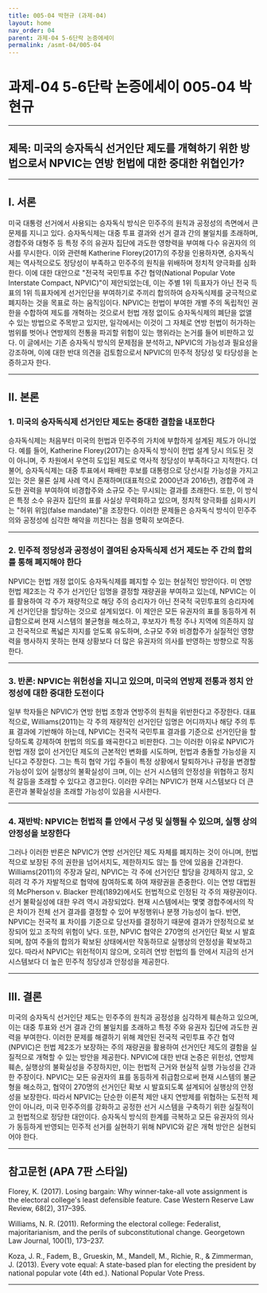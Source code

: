 ```yaml
---
title: 005-04 박현규 (과제-04)
layout: home
nav_order: 04
parent: 과제-04 5-6단락 논증에세이
permalink: /asmt-04/005-04
---
```


# 과제-04 5-6단락 논증에세이 005-04 박현규

---

## 제목: 미국의 승자독식 선거인단 제도를 개혁하기 위한 방법으로서 NPVIC는 연방 헌법에 대한 중대한 위협인가?

---

## I. 서론

미국 대통령 선거에서 사용되는 승자독식 방식은 민주주의 원칙과 공정성의 측면에서 큰 문제를 지니고 있다. 승자독식제는 대중 투표 결과와 선거 결과 간의 불일치를 초래하며, 경합주와 대형주 등 특정 주의 유권자 집단에 과도한 영향력을 부여해 다수 유권자의 의사를 무시한다. 이와 관련해 Katherine Florey(2017)의 주장을 인용하자면, 승자독식제는 역사적으로도 정당성이 부족하고 민주주의 원칙을 위배하며 정치적 양극화를 심화한다. 이에 대한 대안으로 "전국적 국민투표 주간 협약(National Popular Vote Interstate Compact, NPVIC)"이 제안되었는데, 이는 주별 1위 득표자가 아닌 전국 득표의 1위 득표자에게 선거인단을 부여하기로 주끼리 합의하여 승자독식제를 궁극적으로 폐지하는 것을 목표로 하는 움직임이다. NPVIC는 헌법이 부여한 개별 주의 독립적인 권한을 수합하여 제도를 개혁하는 것으로서 헌법 개정 없이도 승자독식제의 폐단을 없앨 수 있는 방법으로 주목받고 있지만, 일각에서는 이것이 그 자체로 연방 헌법이 허가하는 범위를 벗어나 연방제의 전통을 파괴할 위험이 있는 행위라는 논거를 들어 비판하고 있다. 이 글에서는 기존 승자독식 방식의 문제점을 분석하고, NPVIC의 가능성과 필요성을 강조하며, 이에 대한 반대 의견을 검토함으로서 NPVIC의 민주적 정당성 및 타당성을 논증하고자 한다.

---

## II. 본론

### 1. 미국의 승자독식제 선거인단 제도는 중대한 결함을 내포한다

승자독식제는 처음부터 미국의 헌법과 민주주의 가치에 부합하게 설계된 제도가 아니었다. 예를 들어, Katherine Florey(2017)는 승자독식 방식이 헌법 설계 당시 의도된 것이 아니며, 주 차원에서 우연히 도입된 제도로 역사적 정당성이 부족하다고 지적한다. 더불어, 승자독식제는 대중 투표에서 패배한 후보를 대통령으로 당선시킬 가능성을 가지고 있는 것은 물론 실제 사례 역시 존재하며(대표적으로 2000년과 2016년), 경합주에 과도한 권력을 부여하여 비경합주와 소규모 주는 무시되는 결과를 초래한다. 또한, 이 방식은 특정 소수 유권자 집단의 표를 사실상 무력화하고 있으며, 정치적 양극화를 심화시키는 "허위 위임(false mandate)"을 조장한다. 이러한 문제들은 승자독식 방식이 민주주의와 공정성에 심각한 해악을 끼친다는 점을 명확히 보여준다.

---

### 2. 민주적 정당성과 공정성이 결여된 승자독식제 선거 제도는 주 간의 합의를 통해 폐지해야 한다

NPVIC는 헌법 개정 없이도 승자독식제를 폐지할 수 있는 현실적인 방안이다. 미 연방 헌법 제2조는 각 주가 선거인단 임명을 결정할 재량권을 부여하고 있는데, NPVIC는 이를 활용하여 각 주가 재량적으로 해당 주의 승리자가 아닌 전국적 국민투표의 승리자에게 선거인단을 할당하는 것으로 설계되었다. 이 제안은 모든 유권자의 표를 동등하게 취급함으로써 현재 시스템의 불균형을 해소하고, 후보자가 특정 주나 지역에 의존하지 않고 전국적으로 폭넓은 지지를 얻도록 유도하며, 소규모 주와 비경합주가 실질적인 영향력을 행사하지 못하는 현재 상황보다 더 많은 유권자의 의사를 반영하는 방향으로 작동한다.

---

### 3. 반론: NPVIC는 위헌성을 지니고 있으며, 미국의 연방제 전통과 정치 안정성에 대한 중대한 도전이다

일부 학자들은 NPVIC가 연방 헌법 조항과 연방주의 원칙을 위반한다고 주장한다. 대표적으로, Williams(2011)는 각 주의 재량적인 선거인단 임명은 어디까지나 해당 주의 투표 결과에 기반해야 하는데, NPVIC는 전국적 국민투표 결과를 기준으로 선거인단을 할당하도록 강제하여 헌법의 의도를 왜곡한다고 비판한다. 그는 이러한 이유로 NPVIC가 헌법 개정 없이 선거인단 제도의 근본적인 변화를 시도하며, 헌법과 충돌할 가능성을 지닌다고 주장한다. 그는 특히 협약 가입 주들이 특정 상황에서 탈퇴하거나 규정을 변경할 가능성이 있어 실행상의 불확실성이 크며, 이는 선거 시스템의 안정성을 위협하고 정치적 갈등을 초래할 수 있다고 경고한다. 이러한 우려는 NPVIC가 현재 시스템보다 더 큰 혼란과 불확실성을 초래할 가능성이 있음을 시사한다.

---

### 4. 재반박: NPVIC는 헌법적 틀 안에서 구성 및 실행될 수 있으며, 실행 상의 안정성을 보장한다

그러나 이러한 반론은 NPVIC가 연방 선거인단 제도 자체를 폐지하는 것이 아니며, 헌법적으로 보장된 주의 권한을 넘어서지도, 제한하지도 않는 틀 안에 있음을 간과한다. Williams(2011)의 주장과 달리, NPVIC는 각 주에 선거인단 할당을 강제하지 않고, 오히려 각 주가 자발적으로 협약에 참여하도록 하여 재량권을 존중한다. 이는 연방 대법원의 McPherson v. Blacker 판례(1892)에서도 헌법적으로 인정된 각 주의 재량권이다. 선거 불확실성에 대한 우려 역시 과장되었다. 현재 시스템에서는 몇몇 경합주에서의 작은 차이가 전체 선거 결과를 결정할 수 있어 부정행위나 분쟁 가능성이 높다. 반면, NPVIC는 전국적 표 차이를 기준으로 당선자를 결정하기 때문에 결과가 안정적으로 보장되어 있고 조작의 위험이 낮다. 또한, NPVIC 협약은 270명의 선거인단 확보 시 발효되며, 참여 주들의 합의가 확보된 상태에서만 작동하므로 실행상의 안정성을 확보하고 있다. 따라서 NPVIC는 위헌적이지 않으며, 오히려 연방 헌법의 틀 안에서 지금의 선거 시스템보다 더 높은 민주적 정당성과 안정성을 제공한다.

---

## III. 결론 
미국의 승자독식 선거인단 제도는 민주주의 원칙과 공정성을 심각하게 훼손하고 있으며, 이는 대중 투표와 선거 결과 간의 불일치를 초래하고 특정 주와 유권자 집단에 과도한 권력을 부여한다. 이러한 문제를 해결하기 위해 제안된 전국적 국민투표 주간 협약(NPVIC)은 헌법 제2조가 보장하는 주의 재량권을 활용하여 선거인단 제도의 결함을 실질적으로 개혁할 수 있는 방안을 제공한다. NPVIC에 대한 반대 논증은 위헌성, 연방제 훼손, 실행상의 불확실성을 주장하지만, 이는 헌법적 근거와 현실적 실행 가능성을 간과한 주장이다. NPVIC는 모든 유권자의 표를 동등하게 취급함으로써 현재 시스템의 불균형을 해소하고, 협약이 270명의 선거인단 확보 시 발효되도록 설계되어 실행상의 안정성을 보장한다. 따라서 NPVIC는 단순한 이론적 제안 내지 연방제를 위협하는 도전적 제안이 아니라, 미국 민주주의를 강화하고 공정한 선거 시스템을 구축하기 위한 실질적이고 헌법적으로 정당한 대안이다. 승자독식 방식의 한계를 극복하고 모든 유권자의 의사가 동등하게 반영되는 민주적 선거를 실현하기 위해 NPVIC와 같은 개혁 방안은 실현되어야 한다.

---

## 참고문헌 (APA 7판 스타일)

Florey, K. (2017). Losing bargain: Why winner-take-all vote assignment is the electoral college's least defensible feature. Case Western Reserve Law Review, 68(2), 317–395.

Williams, N. R. (2011). Reforming the electoral college: Federalist, majoritarianism, and the perils of subconstitutional change. Georgetown Law Journal, 100(1), 173–237.

Koza, J. R., Fadem, B., Grueskin, M., Mandell, M., Richie, R., & Zimmerman, J. (2013). Every vote equal: A state-based plan for electing the president by national popular vote (4th ed.). National Popular Vote Press.

---
